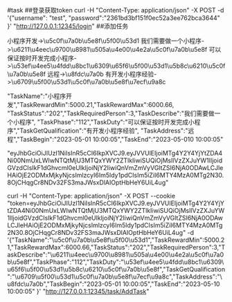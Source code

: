#task
##登录获取token
curl -H "Content-Type: application/json" -X POST -d '{"username": "test", "password":"2361bd3bf151f0ec52a3ee762bca3644" }' "http://127.0.0.1:12345/login"
##添加任务 

小程序开发->\u5c0f\u7a0b\u5e8f\u5f00\u53d1
我们需要做一个小程序->\u6211\u4eec\u9700\u8981\u505a\u4e00\u4e2a\u5c0f\u7a0b\u5e8f
可以保证按时开发完成小程序->\u53ef\u4ee5\u4fdd\u8bc1\u6309\u65f6\u5f00\u53d1\u5b8c\u6210\u5c0f\u7a0b\u5e8f
远程->\u8fdc\u7a0b
有开发小程序经验->\u6709\u5f00\u53d1\u5c0f\u7a0b\u5e8f\u7ecf\u9a8c

"TaskName":"小程序开发","TaskRewardMin":5000.21,"TaskRewardMax":6000.66,
"TaskStatus":"202","TaskRequiredPerson":3,"TaskDescribe":"我们需要做一个小程序",
"TaskPhase":"112","TaskDuty":"可以保证按时开发完成小程序","TaskGetQualification":"有开发小程序经验",
"TaskAddress":"远程","TaskBegin":"2023-05-01 10:00:05","TaskEnd":"2023-05-010 10:00:05"                             

"eyJhbGciOiJIUzI1NiIsInR5cCI6IkpXVCJ9.eyJVVUlEIjoiMTg4Y2Y4YjYtZDA4Ni00NmUxLWIwNTQtMjU3MTQxYWY2ZTlkIiwiSUQiOjMsIlVzZXJuYW1lIjoidGVzdCIsIkF1dGhvcml0eUlkIjoiNjY2IiwiQnVmZmVyVGltZSI6NjA0ODAwLCJleHAiOjE2ODMxMjkyNjcsImlzcyI6Im5ldy1pdCIsIm5iZiI6MTY4MzA0MTg2N30.8OjCHqgCr8NDv32FS3maJWsxDlAIOptHbHeY6UiL4ug"

curl -H "Content-Type: application/json" -X POST --cookie "token=eyJhbGciOiJIUzI1NiIsInR5cCI6IkpXVCJ9.eyJVVUlEIjoiMTg4Y2Y4YjYtZDA4Ni00NmUxLWIwNTQtMjU3MTQxYWY2ZTlkIiwiSUQiOjMsIlVzZXJuYW1lIjoidGVzdCIsIkF1dGhvcml0eUlkIjoiNjY2IiwiQnVmZmVyVGltZSI6NjA0ODAwLCJleHAiOjE2ODMxMjkyNjcsImlzcyI6Im5ldy1pdCIsIm5iZiI6MTY4MzA0MTg2N30.8OjCHqgCr8NDv32FS3maJWsxDlAIOptHbHeY6UiL4ug" -d '{"TaskName":"\u5c0f\u7a0b\u5e8f\u5f00\u53d1","TaskRewardMin":5000.21,"TaskRewardMax":6000.66,"TaskStatus":"202","TaskRequiredPerson":3,"TaskDescribe":"\u6211\u4eec\u9700\u8981\u505a\u4e00\u4e2a\u5c0f\u7a0b\u5e8f","TaskPhase":"112","TaskDuty":"\u53ef\u4ee5\u4fdd\u8bc1\u6309\u65f6\u5f00\u53d1\u5b8c\u6210\u5c0f\u7a0b\u5e8f","TaskGetQualification":"\u6709\u5f00\u53d1\u5c0f\u7a0b\u5e8f\u7ecf\u9a8c","TaskAddress":"\u8fdc\u7a0b","TaskBegin":"2023-05-01 10:00:05","TaskEnd":"2023-05-10 10:00:05"   }' "http://127.0.0.1:12345/task/AddTask"

